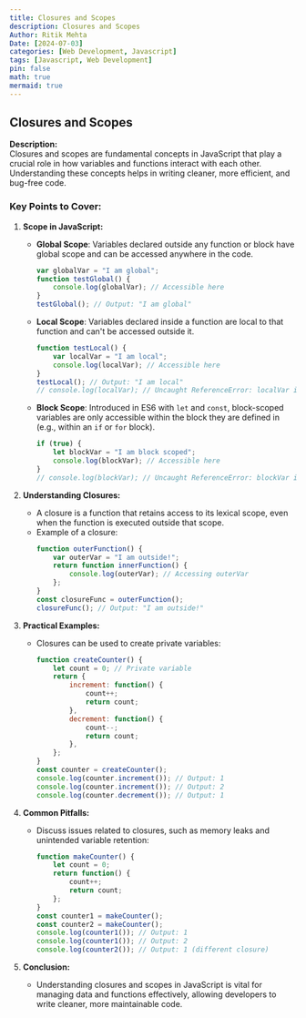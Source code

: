 ```yaml
---
title: Closures and Scopes
description: Closures and Scopes
Author: Ritik Mehta
Date: [2024-07-03]
categories: [Web Development, Javascript]
tags: [Javascript, Web Development]
pin: false
math: true
mermaid: true
---
```


## Closures and Scopes

**Description:**  
Closures and scopes are fundamental concepts in JavaScript that play a crucial role in how variables and functions interact with each other. Understanding these concepts helps in writing cleaner, more efficient, and bug-free code.

### Key Points to Cover:

1. **Scope in JavaScript:**
   - **Global Scope**: Variables declared outside any function or block have global scope and can be accessed anywhere in the code.
     ```javascript
     var globalVar = "I am global";
     function testGlobal() {
         console.log(globalVar); // Accessible here
     }
     testGlobal(); // Output: "I am global"
     ```
   - **Local Scope**: Variables declared inside a function are local to that function and can't be accessed outside it.
     ```javascript
     function testLocal() {
         var localVar = "I am local";
         console.log(localVar); // Accessible here
     }
     testLocal(); // Output: "I am local"
     // console.log(localVar); // Uncaught ReferenceError: localVar is not defined
     ```
   - **Block Scope**: Introduced in ES6 with `let` and `const`, block-scoped variables are only accessible within the block they are defined in (e.g., within an `if` or `for` block).
     ```javascript
     if (true) {
         let blockVar = "I am block scoped";
         console.log(blockVar); // Accessible here
     }
     // console.log(blockVar); // Uncaught ReferenceError: blockVar is not defined
     ```

2. **Understanding Closures:**
   - A closure is a function that retains access to its lexical scope, even when the function is executed outside that scope.
   - Example of a closure:
     ```javascript
     function outerFunction() {
         var outerVar = "I am outside!";
         return function innerFunction() {
             console.log(outerVar); // Accessing outerVar
         };
     }
     const closureFunc = outerFunction();
     closureFunc(); // Output: "I am outside!"
     ```

3. **Practical Examples:**
   - Closures can be used to create private variables:
     ```javascript
     function createCounter() {
         let count = 0; // Private variable
         return {
             increment: function() {
                 count++;
                 return count;
             },
             decrement: function() {
                 count--;
                 return count;
             },
         };
     }
     const counter = createCounter();
     console.log(counter.increment()); // Output: 1
     console.log(counter.increment()); // Output: 2
     console.log(counter.decrement()); // Output: 1
     ```

4. **Common Pitfalls:**
   - Discuss issues related to closures, such as memory leaks and unintended variable retention:
     ```javascript
     function makeCounter() {
         let count = 0;
         return function() {
             count++;
             return count;
         };
     }
     const counter1 = makeCounter();
     const counter2 = makeCounter();
     console.log(counter1()); // Output: 1
     console.log(counter1()); // Output: 2
     console.log(counter2()); // Output: 1 (different closure)
     ```

5. **Conclusion:**
   - Understanding closures and scopes in JavaScript is vital for managing data and functions effectively, allowing developers to write cleaner, more maintainable code.
